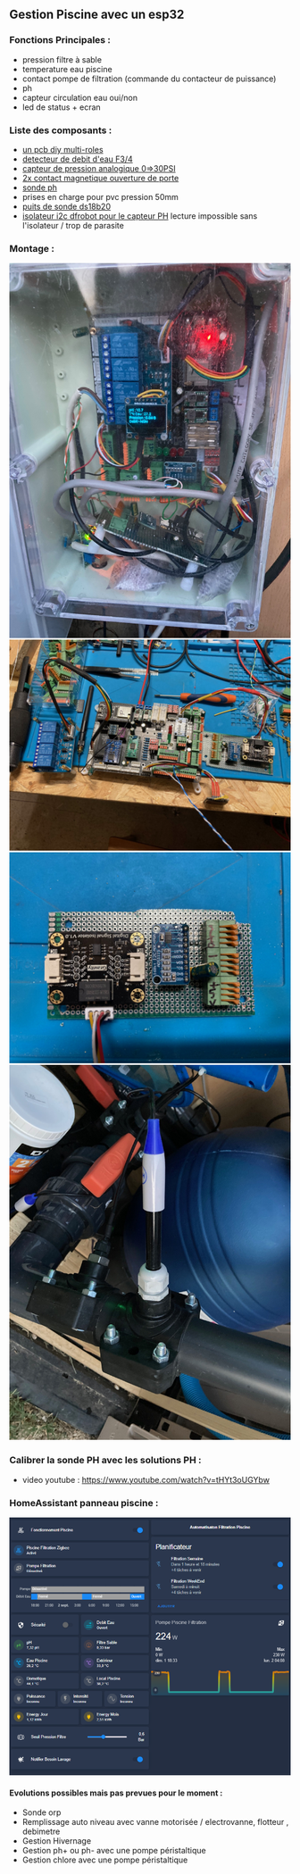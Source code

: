 ## Gestion Piscine avec un esp32  

### Fonctions Principales :      
 
 - pression filtre à sable
 - temperature eau piscine
 - contact pompe de filtration (commande du contacteur de puissance)
 - ph
 - capteur circulation eau oui/non
 - led de status + ecran

### Liste des composants :

- [un pcb diy multi-roles](https://github.com/NicoDupont/PCB/tree/main/multi-role)
- [detecteur de debit d'eau F3/4](https://www.amazon.fr/dp/B0B3RL9H4V?psc=1&ref=ppx_yo2ov_dt_b_product_details)
- [capteur de pression analogique 0=>30PSI](https://www.amazon.fr/Capteur-Pression-Walfront-0-5-4-5V-Transmetteur/dp/B07KJXNCJ3/ref=sr_1_1_sspa?__mk_fr_FR=%C3%85M%C3%85%C5%BD%C3%95%C3%91&crid=1KLC8P4V7IX1C&keywords=pression+0-30psi&qid=1686149428&s=hi&sprefix=pression+0-30psi%2Cdiy%2C120&sr=1-1-spons&sp_csd=d2lkZ2V0TmFtZT1zcF9hdGY&psc=1&smid=A2ITG3U79VPZKX)
- [2x contact magnetique ouverture de porte](https://www.amazon.fr/gp/product/B00PZMG980/ref=ppx_yo_dt_b_search_asin_title?ie=UTF8&psc=1)
- [sonde ph](https://www.aliexpress.com/item/32995322213.html?spm=a2g0o.order_list.order_list_main.66.58601802quQO2y)
- prises en charge pour pvc pression 50mm
- [puits de sonde ds18b20](https://www.amazon.fr/dp/B07DXFWV6B?psc=1&ref=ppx_yo2ov_dt_b_product_details)
- [isolateur i2c dfrobot pour le capteur PH](https://www.dfrobot.com/product-1778.html)  lecture impossible sans l'isolateur / trop de parasite

### Montage :

![boitier](https://github.com/NicoDupont/esp_gestion_piscine/blob/main/img/elec1.jpg?raw=true)
![boitier](https://github.com/NicoDupont/esp_gestion_piscine/blob/main/img/elec2.jpg?raw=true)
![isolateur+ads1115](https://github.com/NicoDupont/esp_gestion_piscine/blob/main/img/isolateur.jpg?raw=true)
![isolateur+ads1115](https://github.com/NicoDupont/esp_gestion_piscine/blob/main/img/ph.jpg?raw=true)

### Calibrer la sonde PH avec les solutions PH :

 - video youtube : https://www.youtube.com/watch?v=tHYt3oUGYbw

### HomeAssistant panneau piscine :

![links](https://github.com/NicoDupont/esp_gestion_piscine/blob/main/img/ha.png?raw=true)

#### Evolutions possibles mais pas prevues pour le moment :  
 - Sonde orp
 - Remplissage auto niveau avec vanne motorisée / electrovanne, flotteur  , debimetre
 - Gestion Hivernage
 - Gestion ph+ ou ph- avec une pompe péristaltique
 - Gestion chlore avec une pompe péristaltique
